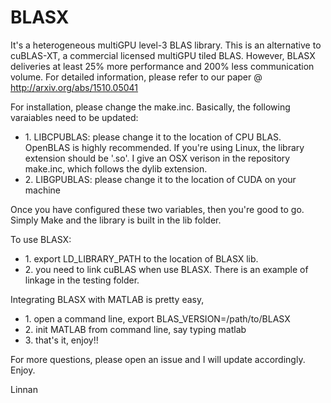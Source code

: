 # BLASX 
It's a heterogeneous multiGPU level-3 BLAS library. This is an alternative to cuBLAS-XT, a commercial licensed multiGPU tiled BLAS. However, BLASX deliveries at least 25% more performance and 200% less communication volume. For detailed information, please refer to our paper @ http://arxiv.org/abs/1510.05041

For installation, please change the make.inc. Basically, the following varaiables need to be updated:
<ul>
<li>
1. LIBCPUBLAS: please change it to the location of CPU BLAS. OpenBLAS is highly recommended. If you're using Linux, the library extension should be '.so'. I give an OSX verison in the repository make.inc, which follows the dylib extension.
</li>
<li>
2. LIBGPUBLAS: please change it to the location of CUDA on your machine
</li>
</ul>

Once you have configured these two variables, then you're good to go. Simply Make and the library is built in the lib folder.

To use BLASX:
<ul>
<li>
1. export LD_LIBRARY_PATH to the location of BLASX lib.
</li>
<li>
2. you need to link cuBLAS when use BLASX. There is an example of linkage in the testing folder.
</li>
</ul>
Integrating BLASX with MATLAB is pretty easy,

<ul>
</li>
<li>
1. open a command line, export BLAS_VERSION=/path/to/BLASX
</li>
<li>
2. init MATLAB from command line, say typing matlab
</li>
<li>
3. that's it, enjoy!!
</li>
</ul>
For more questions, please open an issue and I will update accordingly. Enjoy.

Linnan
